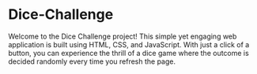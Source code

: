 # Dice-Challenge
Welcome to the Dice Challenge project! This simple yet engaging web application is built using HTML, CSS, and JavaScript. With just a click of a button, you can experience the thrill of a dice game where the outcome is decided randomly every time you refresh the page.
